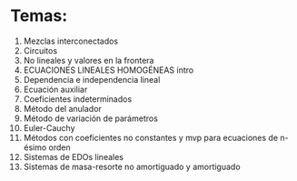 # Temas:
1. Mezclas interconectados
2. Circuitos 
3. No lineales y valores en la frontera 
4. ECUACIONES LINEALES HOMOGÉNEAS intro
5. Dependencia e independencia lineal
6. Ecuación auxiliar
7. Coeficientes indeterminados
8. Método del anulador
9. Método de variación de parámetros
10. Euler-Cauchy
11. Métodos con coeficientes no constantes y mvp para ecuaciones de n-ésimo orden
12. Sistemas de EDOs lineales
13. Sistemas de masa-resorte no amortiguado y amortiguado